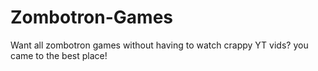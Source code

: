 # Zombotron-Games
Want all zombotron games without having to watch crappy YT vids? you came to the best place!
